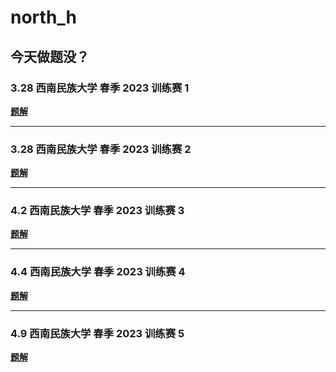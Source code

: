 # north_h

## 今天做题没？

### 3.28 西南民族大学 春季 2023 训练赛 1

**[题解](https://blog.nowcoder.net/n/27a23a05a5094a47bf1c8b108ee15ee9)**

------------

### 3.28 西南民族大学 春季 2023 训练赛 2

**[题解](https://blog.nowcoder.net/n/77ec028264634b84ad3bbc7c035e72fa)**

-------------

### 4.2 西南民族大学 春季 2023 训练赛 3

**[题解](https://blog.nowcoder.net/n/d327851ab58f4452899286d3259d09a8)**

-------------

### 4.4  西南民族大学 春季 2023 训练赛 4

**[题解](https://blog.nowcoder.net/n/f7e8df3b304041a390268accf7fef986)**

--------------

### 4.9  西南民族大学 春季 2023 训练赛 5

**[题解](https://blog.nowcoder.net/n/a72340ff56ad4146a81de5c1d6ece02c)**
